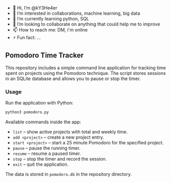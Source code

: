 - 👋 Hi, I’m @kY3He4er
- 👀 I’m interested in collaborations, machine learning, big data
- 🌱 I’m currently learning python, SQL
- 💞️ I’m looking to collaborate on anything that could help me to improve
- 📫 How to reach me: DM, i'm online
- ⚡ Fun fact: ...

<!---
kY3He4er/kY3He4er is a ✨ special ✨ repository because its `README.md` (this file) appears on your GitHub profile.
You can click the Preview link to take a look at your changes.
--->

## Pomodoro Time Tracker

This repository includes a simple command line application for tracking time spent on projects using the Pomodoro technique. The script stores sessions in an SQLite database and allows you to pause or stop the timer.

### Usage

Run the application with Python:

```bash
python3 pomodoro.py
```

Available commands inside the app:

- `list` – show active projects with total and weekly time.
- `add <project>` – create a new project entry.
- `start <project>` – start a 25 minute Pomodoro for the specified project.
- `pause` – pause the running timer.
- `resume` – resume a paused timer.
- `stop` – stop the timer and record the session.
- `exit` – quit the application.

The data is stored in `pomodoro.db` in the repository directory.

